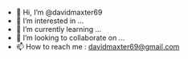 - 👋 Hi, I’m @davidmaxter69
- 👀 I’m interested in ...
- 🌱 I’m currently learning ...
- 💞️ I’m looking to collaborate on ...
- 📫 How to reach me : davidmaxter69@gmail.com

<!---
davidmaxter69/davidmaxter69 is a ✨ special ✨ repository because its `README.md` (this file) appears on your GitHub profile.
You can click the Preview link to take a look at your changes.
--->
